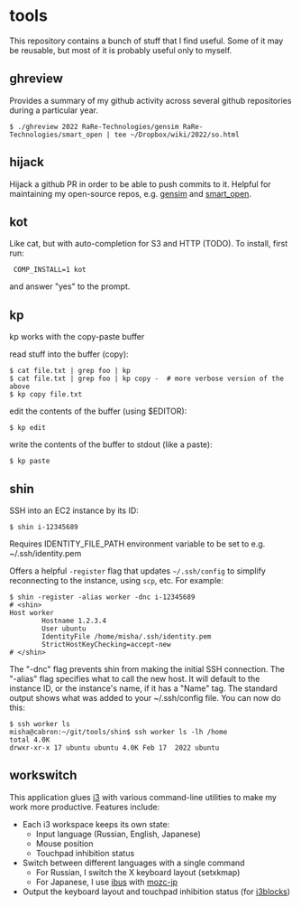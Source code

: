# tools

This repository contains a bunch of stuff that I find useful.
Some of it may be reusable, but most of it is probably useful only to myself.

## ghreview

Provides a summary of my github activity across several github repositories during a particular year.

    $ ./ghreview 2022 RaRe-Technologies/gensim RaRe-Technologies/smart_open | tee ~/Dropbox/wiki/2022/so.html

## hijack

Hijack a github PR in order to be able to push commits to it.
Helpful for maintaining my open-source repos, e.g. [gensim](https://github.com/RaRe-Technologies/gensim) and [smart_open](https://github.com/RaRe-Technologies/smart_open).

## kot

Like cat, but with auto-completion for S3 and HTTP (TODO).
To install, first run:

     COMP_INSTALL=1 kot

and answer "yes" to the prompt.

## kp

kp works with the copy-paste buffer

read stuff into the buffer (copy):

 	$ cat file.txt | grep foo | kp
 	$ cat file.txt | grep foo | kp copy -  # more verbose version of the above
 	$ kp copy file.txt

edit the contents of the buffer (using $EDITOR):

 	$ kp edit

write the contents of the buffer to stdout (like a paste):

 	$ kp paste

## shin

SSH into an EC2 instance by its ID:

    $ shin i-12345689

Requires IDENTITY_FILE_PATH environment variable to be set to e.g. ~/.ssh/identity.pem

Offers a helpful `-register` flag that updates `~/.ssh/config` to simplify reconnecting to the instance, using `scp`, etc.
For example:

    $ shin -register -alias worker -dnc i-12345689
    # <shin>
    Host worker
            Hostname 1.2.3.4
            User ubuntu
            IdentityFile /home/misha/.ssh/identity.pem
            StrictHostKeyChecking=accept-new
    # </shin>

The "-dnc" flag prevents shin from making the initial SSH connection.
The "-alias" flag specifies what to call the new host.
It will default to the instance ID, or the instance's name, if it has a "Name" tag.
The standard output shows what was added to your ~/.ssh/config file.
You can now do this:

    $ ssh worker ls
    misha@cabron:~/git/tools/shin$ ssh worker ls -lh /home
    total 4.0K
    drwxr-xr-x 17 ubuntu ubuntu 4.0K Feb 17  2022 ubuntu

## workswitch

This application glues [i3](https://i3wm.org/) with various command-line utilities to make my work more productive.
Features include:

- Each i3 workspace keeps its own state:
    - Input language (Russian, English, Japanese)
    - Mouse position
    - Touchpad inhibition status
- Switch between different languages with a single command
    - For Russian, I switch the X keyboard layout (setxkmap)
    - For Japanese, I use [ibus](https://github.com/ibus/ibus) with [mozc-jp](https://github.com/google/mozc)
- Output the keyboard layout and touchpad inhibition status (for [i3blocks](https://github.com/vivien/i3blocks))
